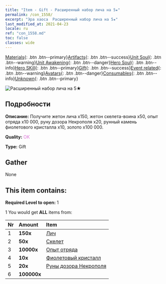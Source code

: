 ```yaml
---
title: "Item - Gift - Расширенный набор лича на 5★"
permalink: /con_1558/
excerpt: "Эра хаоса  Расширенный набор лича на 5★"
last_modified_at: 2021-04-23
locale: ru
ref: "con_1558.md"
toc: false
classes: wide
---
```

 [Materials](/ItemsRU/){: .btn .btn--primary}[Artifacts](/ItemsRU/Artifacts/){: .btn .btn--success}[Unit Soul](/ItemsRU/UnitSoul/){: .btn .btn--warning}[Unit Awakening](/ItemsRU/UnitAwakening/){: .btn .btn--danger}[Hero Soul](/ItemsRU/HeroSoul/){: .btn .btn--info}[Hero SKill](/ItemsRU/HeroSkill/){: .btn .btn--primary}[Gift](/ItemsRU/Gift/){: .btn .btn--success}[Event related](/ItemsRU/Events/){: .btn .btn--warning}[Avatars](/ItemsRU/Avatars/){: .btn .btn--danger}[Consumables](/ItemsRU/Consumables/){: .btn .btn--info}[Unknown](/ItemsRU/Unknown/){: .btn .btn--primary}

 ![Расширенный набор лича на 5★](/images/t/i_907167.png)

## Подробности
 **Описание:** Получите жетон лича x150, жетон скелета-воина x50, опыт отряда x10 000, руну дозора Некрополя x20, рунный камень фиолетового кристалла x10, золото x100 000.

 **Quality:** <span style="color: #DA70D6">OK</span>

 **Type:** Gift

## Gather

  None

## This item contains:

 **Required Level to open:** 1

 1 You would get **ALL** items  from:

  | Nr | Amount |     Item    |
  |:---|:-------|:------------|
  | 1 |  **150x** | [Лич](/ItemsRU/unt_212/) |  | 
  | 2 |  **50x** | [Скелет](/ItemsRU/unt_208/) |  | 
  | 3 |  **10000x** | [Опыт отряда](/ItemsRU/con_902/) |  | 
  | 4 |  **10x** | [Фиолетовый кристалл](/ItemsRU/con_720/) |  | 
  | 5 |  **20x** | [Руны дозора Некрополя](/ItemsRU/con_755/) |  | 
  | 6 |  **100000x** | <i class="fas fa-coins"/> |  | 
